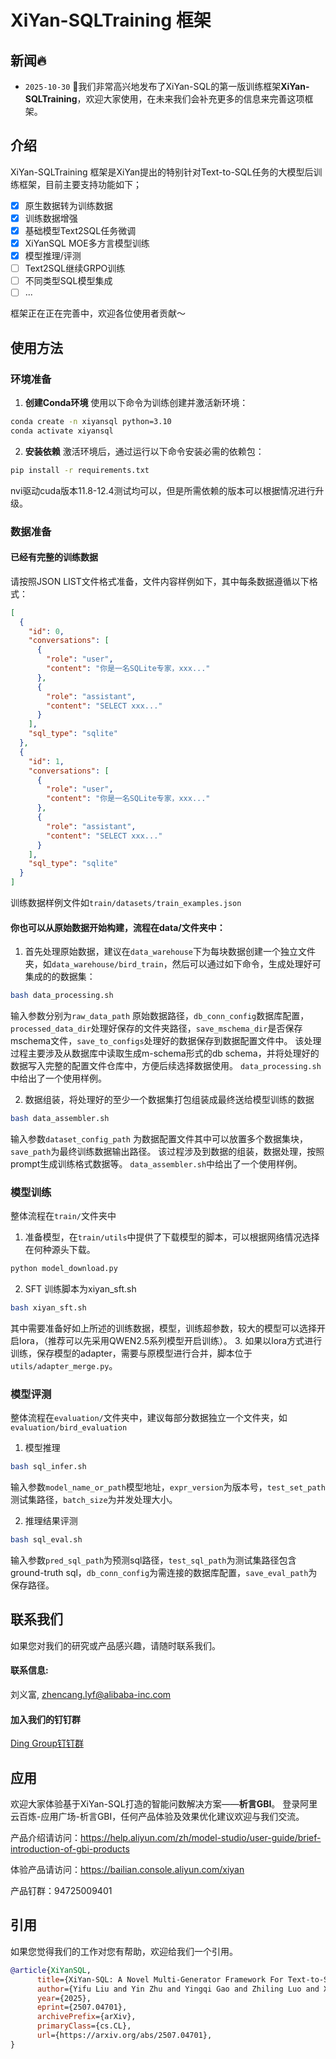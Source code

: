 # XiYan-SQLTraining 框架


## 新闻🔥

+ `2025-10-30` 🌟我们非常高兴地发布了XiYan-SQL的第一版训练框架**XiYan-SQLTraining**，欢迎大家使用，在未来我们会补充更多的信息来完善这项框架。



## 介绍


XiYan-SQLTraining 框架是XiYan提出的特别针对Text-to-SQL任务的大模型后训练框架，目前主要支持功能如下；
- [x] 原生数据转为训练数据
- [x] 训练数据增强
- [x] 基础模型Text2SQL任务微调
- [x] XiYanSQL MOE多方言模型训练 
- [x] 模型推理/评测
- [ ] Text2SQL继续GRPO训练
- [ ] 不同类型SQL模型集成
- [ ] ...

框架正在正在完善中，欢迎各位使用者贡献～


## 使用方法


### 环境准备

1. **创建Conda环境** 使用以下命令为训练创建并激活新环境：
```bash
conda create -n xiyansql python=3.10
conda activate xiyansql
```


2. **安装依赖** 激活环境后，通过运行以下命令安装必需的依赖包：
```bash
pip install -r requirements.txt
```
nvi驱动cuda版本11.8-12.4测试均可以，但是所需依赖的版本可以根据情况进行升级。


### 数据准备

#### 已经有完整的训练数据

请按照JSON LIST文件格式准备，文件内容样例如下，其中每条数据遵循以下格式：
```json
[
  {
    "id": 0,
    "conversations": [
      {
        "role": "user",
        "content": "你是一名SQLite专家，xxx..."
      },
      {
        "role": "assistant",
        "content": "SELECT xxx..."
      }
    ],
    "sql_type": "sqlite"
  },
  {
    "id": 1,
    "conversations": [
      {
        "role": "user",
        "content": "你是一名SQLite专家，xxx..."
      },
      {
        "role": "assistant",
        "content": "SELECT xxx..."
      }
    ],
    "sql_type": "sqlite"
  }
]
```
训练数据样例文件如`train/datasets/train_examples.json`

#### 你也可以从原始数据开始构建，流程在data/文件夹中：

1. 首先处理原始数据，建议在`data_warehouse`下为每块数据创建一个独立文件夹，如`data_warehouse/bird_train`，然后可以通过如下命令，生成处理好可集成的的数据集：
```bash
bash data_processing.sh
```
输入参数分别为`raw_data_path` 原始数据路径，`db_conn_config`数据库配置，`processed_data_dir`处理好保存的文件夹路径，`save_mschema_dir`是否保存mschema文件，`save_to_configs`处理好的数据保存到数据配置文件中。
该处理过程主要涉及从数据库中读取生成m-schema形式的db schema，并将处理好的数据写入完整的配置文件仓库中，方便后续选择数据使用。
`data_processing.sh`中给出了一个使用样例。

2. 数据组装，将处理好的至少一个数据集打包组装成最终送给模型训练的数据

```bash
bash data_assembler.sh
```
输入参数`dataset_config_path` 为数据配置文件其中可以放置多个数据集块，`save_path`为最终训练数据输出路径。
该过程涉及到数据的组装，数据处理，按照prompt生成训练格式数据等。
`data_assembler.sh`中给出了一个使用样例。


### 模型训练

整体流程在`train/`文件夹中

1. 准备模型，在`train/utils`中提供了下载模型的脚本，可以根据网络情况选择在何种源头下载。
```bash
python model_download.py
```
2. SFT 训练脚本为xiyan_sft.sh
```bash
bash xiyan_sft.sh
```
其中需要准备好如上所述的训练数据，模型，训练超参数，较大的模型可以选择开启lora，（推荐可以先采用QWEN2.5系列模型开启训练）。
3. 如果以lora方式进行训练，保存模型的adapter，需要与原模型进行合并，脚本位于`utils/adapter_merge.py`。


### 模型评测

整体流程在`evaluation/`文件夹中，建议每部分数据独立一个文件夹，如`evaluation/bird_evaluation`

1. 模型推理
```bash
bash sql_infer.sh
```
输入参数`model_name_or_path`模型地址，`expr_version`为版本号，`test_set_path`测试集路径，`batch_size`为并发处理大小。

2. 推理结果评测

```bash
bash sql_eval.sh
```

输入参数`pred_sql_path`为预测sql路径，`test_sql_path`为测试集路径包含ground-truth sql，`db_conn_config`为需连接的数据库配置，`save_eval_path`为保存路径。



## 联系我们

如果您对我们的研究或产品感兴趣，请随时联系我们。

#### 联系信息:

刘义富, zhencang.lyf@alibaba-inc.com

#### 加入我们的钉钉群

<a href="https://github.com/alibaba/XiYan-SQL/XiYan-SQLTraining/blob/imgs/xiyansql_dingding.png">Ding Group钉钉群</a> 

## 应用
欢迎大家体验基于XiYan-SQL打造的智能问数解决方案——**析言GBI**。
登录阿里云百炼-应用广场-析言GBI，任何产品体验及效果优化建议欢迎与我们交流。

产品介绍请访问：https://help.aliyun.com/zh/model-studio/user-guide/brief-introduction-of-gbi-products

体验产品请访问：https://bailian.console.aliyun.com/xiyan

产品钉群：94725009401




## 引用
如果您觉得我们的工作对您有帮助，欢迎给我们一个引用。

```bibtex
@article{XiYanSQL,
      title={XiYan-SQL: A Novel Multi-Generator Framework For Text-to-SQL}, 
      author={Yifu Liu and Yin Zhu and Yingqi Gao and Zhiling Luo and Xiaoxia Li and Xiaorong Shi and Yuntao Hong and Jinyang Gao and Yu Li and Bolin Ding and Jingren Zhou},
      year={2025},
      eprint={2507.04701},
      archivePrefix={arXiv},
      primaryClass={cs.CL},
      url={https://arxiv.org/abs/2507.04701}, 
}
```

